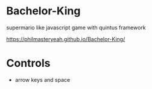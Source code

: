 # Bachelor-King
supermario like javascript game with quintus framework

https://philmasteryeah.github.io/Bachelor-King/

# Controls
- arrow keys and space

